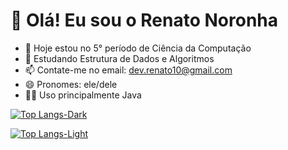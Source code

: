 # 👋 Olá! Eu sou o Renato Noronha
- 👀 Hoje estou no 5° período de Ciência da Computação
- 🌱 Estudando Estrutura de Dados e Algoritmos
- 📫 Contate-me no email: dev.renato10@gmail.com
- 😄 Pronomes: ele/dele
- 👨‍💻 Uso principalmente Java

[![Top Langs-Dark](https://github-readme-stats.vercel.app/api/top-langs/?username=renatonoronha&theme=dark&size_weight=0&count_weight=1&layout=compact&hide_border=true&bg_color=0d1117#gh-dark-mode-only)](https://github.com/anuraghazra/github-readme-stats#gh-dark-mode-only)


[![Top Langs-Light](https://github-readme-stats.vercel.app/api/top-langs/?username=renatonoronha&size_weight=0&count_weight=1&layout=compact&hide_border=true#gh-light-mode-only)](https://github.com/anuraghazra/github-readme-stats#gh-light-mode-only)


<!---
renatonoronha/renatonoronha is a ✨ special ✨ repository because its `README.md` (this file) appears on your GitHub profile.
You can click the Preview link to take a look at your changes.
--->
